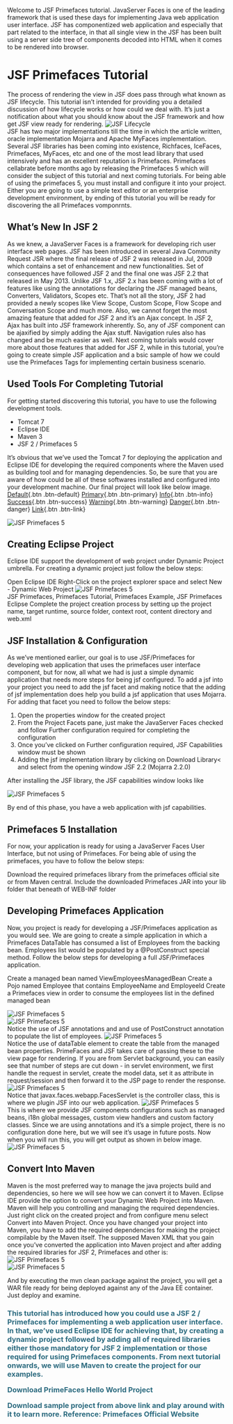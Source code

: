 Welcome to JSF Primefaces tutorial. JavaServer Faces is one of the leading framework that is used these days for implementing Java web application user interface. JSF has componentized web application and especially that part related to the interface, in that all single view in the JSF has been built using a server side tree of components decoded into HTML when it comes to be rendered into browser.
<h1>JSF Primefaces Tutorial</h1>

The process of rendering the view in JSF does pass through what known as JSF lifecycle. This tutorial isn’t intended for providing you a detailed discussion of how lifecycle works or how could we deal with. It’s just a notification about what you should know about the JSF framework and how get JSF view ready for rendering.
<image src="JSF-LifecycleI.png" alt="JSF Lifecycle" /><br/>
JSF has two major implementations till the time in which the article written, oracle implementation Mojarra and Apache MyFaces implementation. Several JSF libraries has been coming into existence, Richfaces, IceFaces, Primefaces, MyFaces, etc and one of the most lead library that used intensively and has an excellent reputation is Primefaces. Primefaces cellabrate before months ago by releasing the Primefaces 5 which will consider the subject of this tutorial and next coming tutorials. For being able of using the primefaces 5, you must install and configure it into your project. Either you are going to use a simple text editor or an enterprise development environment, by ending of this tutorial you will be ready for discovering the all Primefaces vomponrnts.

<h2>What’s New In JSF 2</h2>
As we knew, a JavaServer Faces is a framework for developing rich user interface web pages. JSF has been introduced in several Java Community Request JSR where the final release of JSF 2 was released in Jul, 2009 which contains a set of enhancement and new functionalities. Set of consequences have followed JSF 2 and the final one was JSF 2.2 that released in May 2013. Unlike JSF 1.x, JSF 2.x has been coming with a lot of features like using the annotations for declaring the JSF managed beans, Converters, Validators, Scopes etc. That’s not all the story, JSF 2 had provided a newly scopes like View Scope, Custom Scope, Flow Scope and Conversation Scope and much more. Also, we cannot forget the most amazing feature that added for JSF 2 and it’s an Ajax concept. In JSF 2, Ajax has built into JSF framework inherently. So, any of JSF component can be ajaxified by simply adding the Ajax stuff. Navigation rules also has changed and be much easier as well. Next coming tutorials would cover more about those features that added for JSF 2, while in this tutorial, you’re going to create simple JSF application and a bsic sample of how we could use the Primefaces Tags for implementing certain business scenario.

<h2>Used Tools For Completing Tutorial</h2>
For getting started discovering this tutorial, you have to use the following development tools.

- Tomcat 7
- Eclipse IDE
- Maven 3
- JSF 2 / Primefaces 5

It’s obvious that we’ve used the Tomcat 7 for deploying the application and Eclipse IDE for developing the required components where the Maven used as building tool and for managing dependencies. So, be sure that you are aware of how could be all of these softwares installed and configured into your development machine. Our final project will look like below image.
[Default](#){.btn .btn-default}
[Primary](#){.btn .btn-primary}
[Info](#){.btn .btn-info}
[Success](#){.btn .btn-success}
[Warning](#){.btn .btn-warning}
[Danger](#){.btn .btn-danger}
[Link](#){.btn .btn-link}

<image src="PrimeFaces-Example-Project.png" alt="JSF Primefaces 5" /><br/>

<h2>Creating Eclipse Project</h2>
Eclipse IDE support the development of web project under Dynamic Project umbrella. For creating a dynamic project just follow the below steps:

Open Eclipse IDE
Right-Click on the project explorer space and select New - Dynamic Web Project
<image src="New-Dynamic-Web-Project.png" alt="JSF Primefaces 5" /><br/>
JSF Primefaces, Primefaces Tutorial, Primefaces Example, JSF Primefaces Eclipse
Complete the project creation process by setting up the project name, target runtime, source folder, context root, content directory and web.xml

<h2>JSF Installation & Configuration</h2>
As we’ve mentioned earlier, our goal is to use JSF/Primefaces for developing web application that uses the primefaces user interface component, but for now, all what we had is just a simple dynamic application that needs more steps for being jsf configured. To add a jsf into your project you need to add the jsf facet and making notice that the adding of jsf implementation does help you build a jsf application that uses Mojarra. For adding that facet you need to follow the below steps:

1. Open the properties window for the created project
2. From the Project Facets pane, just make the JavaServer Faces checked and follow Further configuration required for completing the configuration
3. Once you’ve clicked on Further configuration required, JSF Capabilities window must be shown
4. Adding the jsf implementation library by clicking on Download Library< and select from the opening window JSF 2.2 (Mojarra 2.2.0)

After installing the JSF library, the JSF capabilities window looks like

<image src="JSF-Library-Installed.png" alt="JSF Primefaces 5" /><br/>

By end of this phase, you have a web application with jsf capabilities.

<h2>Primefaces 5 Installation</h2>
For now, your application is ready for using a JavaServer Faces User Interface, but not using of Primefaces. For being able of using the primefaces, you have to follow the below steps:

Download the required primefaces library from the primefaces official site or from Maven central.
Include the downloaded Primefaces JAR into your lib folder that beneath of WEB-INF folder

<h2>Developing Primefaces Application</h2>
Now, you project is ready for developing a JSF/Primefaces application as you would see. We are going to create a simple application in which a Primefaces DataTable has consumed a list of Employees from the backing bean. Employees list would be populated by a @PostConstruct special method. Follow the below steps for developing a full JSF/Primefaces application.

Create a managed bean named ViewEmployeesManagedBean
Create a Pojo named Employee that contains EmployeeName and EmployeeId
Create a Primefaces view in order to consume the employees list in the defined managed bean

<image src="jsf_tutorial1.png" alt="JSF Primefaces 5" /><br/>
<image src="jsf-java-tutorial.png" alt="JSF Primefaces 5" /><br/>
Notice the use of JSF annotations and and use of PostConstruct annotation to populate the list of employees.
<image src="jsf html tutorial.png" alt="JSF Primefaces 5" /><br/>
Notice the use of dataTable element to create the table from the managed bean properties. PrimeFaces and JSF takes care of passing these to the view page for rendering. If you are from Servlet background, you can easily see that number of steps are cut down - in servlet environment, we first handle the request in servlet, create the model data, set it as attribute in request/session and then forward it to the JSP page to render the response.
<image src="jsf xml tutorial.png" alt="JSF Primefaces 5" /><br/>
Notice that javax.faces.webapp.FacesServlet is the controller class, this is where we plugin JSF into our web application.
<image src="config jsf tutorial.png"   alt="JSF Primefaces 5" /><br/>
This is where we provide JSF components configurations such as managed beans, i18n global messages, custom view handlers and custom factory classes. Since we are using annotations and it’s a simple project, there is no configuration done here, but we will see it’s usage in future posts. Now when you will run this, you will get output as shown in below image.
<image src="JSF-Primefaces-Simple-Demo.png" alt="JSF Primefaces 5" /><br/>

<h2>Convert Into Maven</h2>
Maven is the most preferred way to manage the java projects build and dependencies, so here we will see how we can convert it to Maven. Eclipse IDE provide the option to convert your Dynamic Web Project into Maven. Maven will help you controlling and managing the required dependencies. Just right click on the created project and from configure menu select Convert into Maven Project. Once you have changed your project into Maven, you have to add the required dependencies for making the project compilable by the Maven itself. The supposed Maven XML that you gain once you’ve converted the application into Maven project and after adding the required libraries for JSF 2, Primefaces and other is:
<image src="tuto1.png" alt="JSF Primefaces 5" /><br/>
<image src="tuto 2.png" alt="JSF Primefaces 5" /><br/>

And by executing the mvn clean package against the project, you will get a WAR file ready for being deployed against any of the Java EE container. Just deploy and examine.

<h3 style="color: #2e6c80;">
This tutorial has introduced how you could use a JSF 2 / Primefaces for implementing a web application user interface. In that, we’ve used Eclipse IDE for achieving that, by creating a dynamic project followed by adding all of required libraries either those mandatory for JSF 2 implementation or those required for using Primefaces components. From next tutorial onwards, we will use Maven to create the project for our examples.

Download PrimeFaces Hello World Project

Download sample project from above link and play around with it to learn more. Reference: Primefaces Official Website
</h3>
